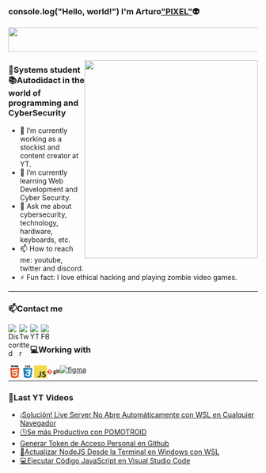 ### console.log("Hello, world!") I'm Arturo["PIXEL"][yt]👽

[<img src="https://giffiles.alphacoders.com/209/209037.gif?raw=true" width="1050" height="50" />][yt]

[<img align="right" src="https://tenor.com/view/r1-gif-21033299.gif?raw=true" width="350" height="400" />][yt]

### 💙Systems student 📚Autodidact in the world of programming and CyberSecurity

- 🔭 I’m currently working as a stockist and content creator at YT.
- 🌱 I’m currently learning Web Development and Cyber Security.
- 💬 Ask me about cybersecurity, technology, hardware, keyboards, etc.
- 📫 How to reach me: youtube, twitter and discord.
- ⚡ Fun fact: I love ethical hacking and playing zombie video games.<br>

<hr>

### 📫Contact me

<a href="https://discord.gg/uT88RrR">
  <img align="left" alt="Discord" width="22px" src="https://raw.githubusercontent.com/peterthehan/peterthehan/master/assets/discord.svg" />
</a>
<a href="https://twitter.com/iPiixeeL">
  <img align="left" alt="Twitter" width="22px" src="https://raw.githubusercontent.com/peterthehan/peterthehan/master/assets/twitter.svg" />
</a>
<a href="https://www.youtube.com/c/TUTOSPIXEL/join">
  <img align="left" alt="YT" width="22px" src="https://raw.githubusercontent.com/peterthehan/peterthehan/master/assets/youtube.svg" />
</a>
<a href="https://www.facebook.com/tutospixel">
  <img align="left" alt="FB" width="22px" src="https://raw.githubusercontent.com/peterthehan/peterthehan/master/assets/facebook.svg" />
</a>

<br>

### 💻Working with

<a href="https://devdocs.io/html/" target="_blank">
<img align="left" alt="HTML5" width="26px" src="https://raw.githubusercontent.com/github/explore/80688e429a7d4ef2fca1e82350fe8e3517d3494d/topics/html/html.png" />
<a/>
  
<a href="https://devdocs.io/css/" target="_blank">
<img align="left" alt="CSS" width="26px" src="https://raw.githubusercontent.com/github/explore/80688e429a7d4ef2fca1e82350fe8e3517d3494d/topics/css/css.png" />
<a/>
  
<a href="https://devdocs.io/javascript/" target="_blank">
<img align="left" alt="javascript" width="26px" src="https://raw.githubusercontent.com/github/explore/80688e429a7d4ef2fca1e82350fe8e3517d3494d/topics/javascript/javascript.png" />
<a/>
  
<a href="https://devdocs.io/git/" target="_blank">
<img align="left" alt="git" width="26px" src="https://raw.githubusercontent.com/github/explore/80688e429a7d4ef2fca1e82350fe8e3517d3494d/topics/git/git.png" />
<a/>

<a href="https://www.figma.com/best-practices/guide-to-developer-handoff/components-styles-and-documentation/" target="_blank">
<img align="auto" alt="figma" width="26px" src="https://i.ibb.co/7Vj1crn/figma-logo-icon-147289.png" />
<a/>

<br>
<hr>

### 🎥Last YT Videos

<!-- YT:START -->
- [¡Solución! Live Server No Abre Automáticamente con WSL en Cualquier Navegador](https://www.youtube.com/watch?v=q57YN5IJVpk)
- [🕒Se más Productivo con POMOTROID](https://www.youtube.com/watch?v=gLlt4f_GWYQ)
- [Generar Token de Acceso Personal en Github](https://www.youtube.com/watch?v=FFzPazMC6hQ)
- [🔰Actualizar NodeJS Desde la Terminal en Windows con WSL](https://www.youtube.com/watch?v=9JIuagb2FrM)
- [💻Ejecutar Código JavaScript en Visual Studio Code](https://www.youtube.com/watch?v=92WHXqlBncI)
<!-- YT:END -->

<!-- LINKS -->

[yt]: https://www.youtube.com/c/TUTOSPIXEL/join
